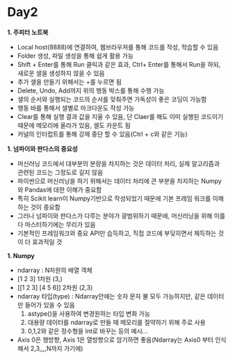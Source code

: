  # Day2
 **1. 주피터 노트북**
   - Local host(8888)에 연결하여, 웹브라우져를 통해 코드를 작성, 학습할 수 있음
   - Folder 생성, 파일 생성을 통해 쉽게 활용 가능
   - Shift + Enter를 통해 Run 클릭과 같은 효과, Ctrl+ Enter를 통해서 Run을 하되, 새로운 샐을 생성하지 않을 수 있음
   - 추가 샐을 만들기 위해서는 +를 누르면 됨
   - Delete, Undo, Add까지 위의 행동 박스를 통해 수행 가능
   - 샐의 순서와 실행되는 코드의 순서를 맞춰주면 가독성이 좋은 코딩이 가능함
   - 행동 바를 통해서 샐별로 마크다운도 작성 가능
   - Clear를 통해 실행 결과 값을 지울 수 있음, 단 Claer를 해도 이미 실행된 코드이기 때문에 메모리에 올라가 있음, 셀도 카운트 됨
   - 커널의 인터럽트를 통해 강제 중단 할 수 있음(Ctrl + c와 같은 기능)
 
 **1. 넘파이와 판다스의 중요성**
   - 머신러닝 코드에서 대부분의 분량을 차지하는 것은 데이터 처리, 실제 알고리즘과 관련된 코드는 그정도로 길지 않음
   - 파이썬으로 머신러닝을 하기 위해서는 데이터 처리에 큰 부분을 차지하는 Numpy와 Pandas에 대한 이해가 중요함
   - 특히 Scikit learn이 Numpy기반으로 작성되었기 때문에 기본 프레임 워크를 이해하는 것이 중요함
   - 그러나 넘파이와 판다스가 다루는 분야가 광범위하기 때문에, 머신러닝을 위해 이를 다 마스터하기에는 무리가 있음
   - 기본적인 프레임워크와 중요 API만 습득하고, 직접 코드에 부딪히면서 체득하는 것이 더 효과적일 것
   
 **1. Numpy**
   - ndarray : N차원의 배열 객체
   - [1 2 3] 1차원 (3,)
   - [[1 2 3] [4 5 6]] 2차원 (2,3)
   - ndarray 타입(type) : Ndarray안에는 숫자 문자 불 모두 가능하지만, 같은 데이터만 들어가 있을 수 있음
     1. astype()을 사용하여 변경원하는 타입 변화 가능
     1. 대용량 데이터를 ndarray로 만들 때 메모리를 절약하기 위해 주로 사용
     1. 0,1,2와 같은 정수형을 Int로 바꾸는 등의 예시...
   - Axis 0은 행방향, Axis 1은 열방향으로 암기하면 좋음(Ndarray는 Axis0 부터 인식해서 2,3,,,,N까지 가기에)
